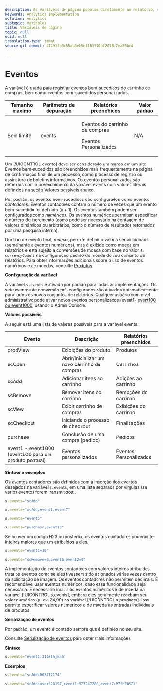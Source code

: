```yaml
---
description: As variáveis de página populam diretamente um relatório, como pageName, Propriedades de lista, Variáveis de lista, entre outros.
keywords: Analytics Implementation
solution: Analytics
subtopic: Variables
title: Variáveis de página
topic: null
uuid: null
translation-type: tm+mt
source-git-commit: 47291fb3d55ab3eb5ef181770bf2078c7ea55bc4

---
```




# Eventos

A variável é usada para registrar eventos bem-sucedidos do carrinho de compras, bem como eventos bem-sucedidos personalizados.


<!-- 

events.xml

 -->

<table id="table_9EB9D08C80544CD68C4B1A2012440472"> 
 <thead> 
  <tr> 
   <th class="entry"> Tamanho máximo </th> 
   <th class="entry"> Parâmetro de depuração </th> 
   <th class="entry"> Relatórios preenchidos </th> 
   <th class="entry"> Valor padrão </th> 
  </tr> 
 </thead>
 <tbody> 
  <tr> 
   <td> Sem limite </td> 
   <td> events </td> 
   <td> <p>Eventos do carrinho de compras </p> <p>Eventos Personalizados </p> </td> 
   <td> N/A </td> 
  </tr> 
 </tbody> 
</table>

Um [!UICONTROL evento] deve ser considerado um marco em um site. Eventos bem-sucedidos são preenchidos mais frequentemente na página de confirmação final de um processo, como processo de registro ou assinatura de boletins informativos. Os eventos personalizados são definidos com o preenchimento da variável events com valores literais definidos na seção Valores possíveis abaixo.

Por padrão, os eventos bem-sucedidos são configurados como eventos *contadores*. Eventos contadores contam o número de vezes que um evento bem-sucedido foi definido (x + 1). Os eventos também podem ser configurados como *numéricos*. Os eventos numéricos permitem especificar o número de incremento (como pode ser necessário na contagem de valores dinâmicos ou arbitrários, como o número de resultados retornados por uma pesquisa interna).

Um tipo de evento final, *moeda*, permite definir o valor a ser adicionado (semelhante a eventos numéricos), mas é exibido como moeda em relatórios e está sujeito a conversões de moeda com base no valor s. *`currencyCode`* e na configuração padrão de moeda do seu conjunto de relatórios. Para obter informações adicionais sobre o uso de eventos numéricos e de moedas, consulte [Produtos](/help/implement/js-implementation/page-variables/page-variables.md).

**Configuração da variável**

A variável `s.events` é ativada por padrão para todas as implementações. Os sete eventos de conversão pré-configurados são ativados automaticamente para todos os novos conjuntos de relatórios. Qualquer usuário com nível administrativo pode ativar novos eventos personalizados (event1- [event100 ou event1000](/help/implement/js-implementation/page-variables/page-variables.md)) usando o Admin Console.

**Valores possíveis**

A seguir está uma lista de valores possíveis para a variável events:

| Evento | Descrição | Relatórios preenchidos |
|---|---|---|
| prodView | Exibições do produto | Produtos |
| scOpen | Abrir/inicializar um novo carrinho de compras | Carrinhos |
| scAdd | Adicionar itens ao carrinho | Adições ao carrinho |
| scRemove | Remover itens do carrinho | Remoções do carrinho |
| scView | Exibir carrinho de compras | Exibições do carrinho |
| scCheckout | Iniciando o processo de checkout | Finalizações |
| purchase | Conclusão de uma compra (pedido) | Pedidos |
| event1 - event1000 (event100 para um produto pontual) | Eventos personalizados | Eventos Personalizados |

**Sintaxe e exemplos**

Os eventos contadores são definidos com a inserção dos eventos desejados na variável `s.events`, em uma lista separada por vírgulas (se vários eventos forem transmitidos).

```js
s.events="scAdd"
```

```js
s.events="scAdd,event1,event7"
```

```js
s.events="event5"
```

```js
s.events="purchase,event10"
```

Se houver um código H23 ou posterior, os eventos contadores poderão ter inteiros maiores que um atribuídos a eles.

```js
s.events="event1=10"
```

```js
s.events="scRemove=3,event6,event2=4"
```

A implementação de eventos contadores com valores inteiros atribuídos trata os eventos como se eles tivessem sido acionados várias vezes dentro da solicitação de imagem. Os eventos contadores não permitem decimais. É recomendável usar eventos numéricos, caso essa funcionalidade seja necessária.
É necessário incluir os eventos numéricos e de moeda na variável [!UICONTROL s.events], embora eles geralmente recebam seu valor numérico (p. ex. 24,99) na variável [!UICONTROL s.products]. Isso permite especificar valores numéricos e de moeda às entradas individuais de produtos.

**Serialização de eventos**

Por padrão, um evento é contado sempre que é definido no seu site.

Consulte [Serialização de eventos](/help/implement/js-implementation/event-serialization.md) para obter mais informações.

**Sintaxe**

```js
s.events="event1:3167fhjkah"
```

**Exemplos**

```js
s.events="scAdd:003717174"
```

```js
s.events="scAdd:user228197,event1:577247280,event7:P7fhF8571"
```
